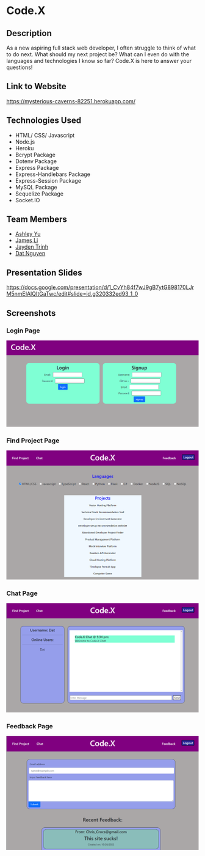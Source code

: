 # Code.X

## Description
As a new aspiring full stack web developer, I often struggle to think of what to do next.  What should my next project be?  What can I even do with the languages and technologies I know so far?  Code.X is here to answer your questions!  

## Link to Website
https://mysterious-caverns-82251.herokuapp.com/

## Technologies Used
* HTML/ CSS/ Javascript
* Node.js
* Heroku
* Bcrypt Package
* Dotenv Package
* Express Package 
* Express-Handlebars Package
* Express-Session Package
* MySQL Package
* Sequelize Package
* Socket.IO

## Team Members
* [Ashley Yu](https://github.com/hiashley)
* [James Li](https://github.com/JimJamLee)
* [Jayden Trinh](https://github.com/jaydenprime)
* [Dat Nguyen](https://github.com/Crestatic)

## Presentation Slides
https://docs.google.com/presentation/d/1_CvYh84f7wJ9gB7ytG898170LJrM5nmEIAlQItGaTwc/edit#slide=id.g320332ed93_1_0

## Screenshots
### Login Page
<img src="./public/images/Login.PNG" alt="Login Page">

### Find Project Page
<img src="./public/images/findProject.PNG" alt="Find Project Page">

### Chat Page
<img src="./public/images/Chat.PNG" alt="Chat Page">

### Feedback Page
<img src="./public/images/Feedback.PNG" alt="Feedback Page">